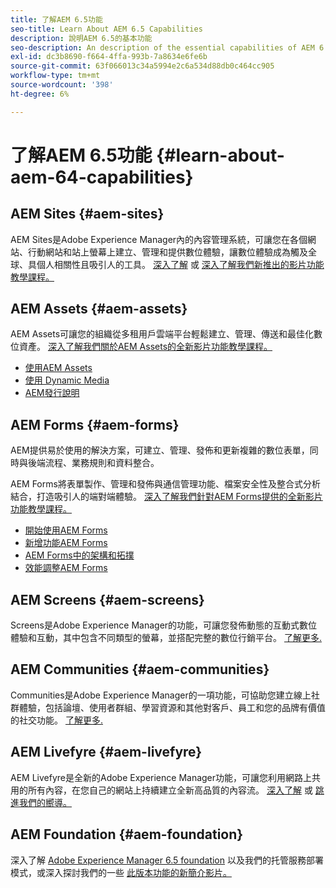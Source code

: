 ```yaml
---
title: 了解AEM 6.5功能
seo-title: Learn About AEM 6.5 Capabilities
description: 說明AEM 6.5的基本功能
seo-description: An description of the essential capabilities of AEM 6.5
exl-id: dc3b8690-f664-4ffa-993b-7a8634e6fe6b
source-git-commit: 63f066013c34a5994e2c6a534d88db0c464cc905
workflow-type: tm+mt
source-wordcount: '398'
ht-degree: 6%

---
```


# 了解AEM 6.5功能 {#learn-about-aem-64-capabilities}

## AEM Sites {#aem-sites}

AEM Sites是Adobe Experience Manager內的內容管理系統，可讓您在各個網站、行動網站和站上螢幕上建立、管理和提供數位體驗，讓數位體驗成為觸及全球、具個人相關性且吸引人的工具。 [深入了解](https://www.adobe.com/marketing-cloud/enterprise-content-management/web-cms.html) 或 [深入了解我們新推出的影片功能教學課程。](https://helpx.adobe.com/experience-manager/kt/sites/index/aem-6-5-sites.html)

## AEM Assets {#aem-assets}

AEM Assets可讓您的組織從多租用戶雲端平台輕鬆建立、管理、傳送和最佳化數位資產。 [深入了解我們關於AEM Assets的全新影片功能教學課程。](https://helpx.adobe.com/experience-manager/kt/assets/index/aem-6-4-assets.html)

* [使用AEM Assets](/help/assets/manage-assets.md)
* [使用 Dynamic Media](/help/assets/dynamic-media.md)
* [AEM發行說明](/help/release-notes/release-notes.md)

## AEM Forms {#aem-forms}

AEM提供易於使用的解決方案，可建立、管理、發佈和更新複雜的數位表單，同時與後端流程、業務規則和資料整合。

AEM Forms將表單製作、管理和發佈與通信管理功能、檔案安全性及整合式分析結合，打造吸引人的端對端體驗。 [深入了解我們針對AEM Forms提供的全新影片功能教學課程。](https://helpx.adobe.com/experience-manager/kt/forms/index/aem-6-5-forms.html)

* [開始使用AEM Forms](/help/forms/using/introduction-aem-forms.md)
* [新增功能AEM Forms](/help/forms/using/whats-new.md)
* [AEM Forms中的架構和拓撲](/help/forms/using/aem-forms-architecture-deployment.md)
* [效能調整AEM Forms](/help/forms/using/performance-tuning-aem-forms.md)

## AEM Screens {#aem-screens}

Screens是Adobe Experience Manager的功能，可讓您發佈動態的互動式數位體驗和互動，其中包含不同類型的螢幕，並搭配完整的數位行銷平台。  [了解更多.](https://experienceleague.adobe.com/docs/experience-manager-screens/user-guide/aem-screens-introduction.html)

## AEM Communities {#aem-communities}

Communities是Adobe Experience Manager的一項功能，可協助您建立線上社群體驗，包括論壇、使用者群組、學習資源和其他對客戶、員工和您的品牌有價值的社交功能。 [了解更多.](https://www.adobe.com/marketing-cloud/enterprise-content-management/social-community-cms.html)

## AEM Livefyre {#aem-livefyre}

AEM Livefyre是全新的Adobe Experience Manager功能，可讓您利用網路上共用的所有內容，在您自己的網站上持續建立全新高品質的內容流。 [深入了解](https://www.adobe.com/marketing-cloud/enterprise-content-management/ugc-content-platform.html) 或 [跳進我們的嚮導。](https://answers.livefyre.com/product/livefyre-for-adobe-experience-manager-aem/)

## AEM Foundation {#aem-foundation}

深入了解 [Adobe Experience Manager 6.5 foundation](/help/sites-deploying/home.md) 以及我們的托管服務部署模式，或深入探討我們的一些 [此版本功能的新簡介影片。](https://helpx.adobe.com/experience-manager/kt/sites/index/aem-6-5-sites.html)
